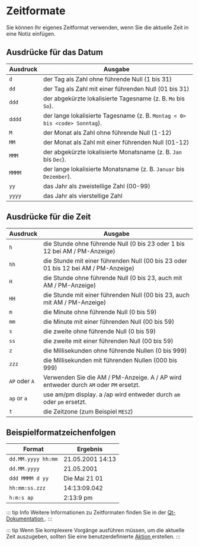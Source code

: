# Zeitformate

Sie können Ihr eigenes Zeitformat verwenden, wenn Sie die aktuelle Zeit in eine Notiz einfügen.

## Ausdrücke für das Datum

| Ausdruck | Ausgabe                                                                            |
| -------- | ---------------------------------------------------------------------------------- |
| `d`      | der Tag als Zahl ohne führende Null (1 bis 31)                                     |
| `dd`     | der Tag als Zahl mit einer führenden Null (01 bis 31)                              |
| `ddd`    | der abgekürzte lokalisierte Tagesname (z. B. ` Mo ` bis ` So `).                   |
| `dddd`   | der lange lokalisierte Tagesname (z. B. ` Montag < 0> bis <code> Sonntag `). |
| `M`      | der Monat als Zahl ohne führende Null (1-12)                                       |
| `MM`     | der Monat als Zahl mit einer führenden Null (01-12)                                |
| `MMM`    | der abgekürzte lokalisierte Monatsname (z. B. ` Jan ` bis ` Dec `).                |
| `MMMM`   | der lange lokalisierte Monatsname (z. B. ` Januar ` bis ` Dezember `).             |
| `yy`     | das Jahr als zweistellige Zahl (00-99)                                             |
| `yyyy`   | das Jahr als vierstellige Zahl                                                     |

## Ausdrücke für die Zeit

| Ausdruck          | Ausgabe                                                                                   |
| ----------------- | ----------------------------------------------------------------------------------------- |
| `h`               | die Stunde ohne führende Null (0 bis 23 oder 1 bis 12 bei AM / PM-Anzeige)                |
| `hh`              | die Stunde mit einer führenden Null (00 bis 23 oder 01 bis 12 bei AM / PM-Anzeige)        |
| `H`               | die Stunde ohne führende Null (0 bis 23, auch mit AM / PM-Anzeige)                        |
| `HH`              | die Stunde mit einer führenden Null (00 bis 23, auch mit AM / PM-Anzeige)                 |
| `m`               | die Minute ohne führende Null (0 bis 59)                                                  |
| `mm`              | die Minute mit einer führenden Null (00 bis 59)                                           |
| `s`               | die zweite ohne führende Null (0 bis 59)                                                  |
| `ss`              | die zweite mit einer führenden Null (00 bis 59)                                           |
| `z`               | die Millisekunden ohne führende Nullen (0 bis 999)                                        |
| `zzz`             | die Millisekunden mit führenden Nullen (000 bis 999)                                      |
| ` AP ` oder ` A ` | Verwenden Sie die AM / PM-Anzeige. A / AP wird entweder durch ` AM ` oder ` PM ` ersetzt. |
| `ap` or `a`       | use am/pm display. a /ap wird entweder durch ` am ` oder ` pm ` ersetzt.                  |
| `t`               | die Zeitzone (zum Beispiel ` MESZ `)                                                      |

## Beispielformatzeichenfolgen

| Format             | Ergebnis         |
| ------------------ | ---------------- |
| `dd.MM.yyyy hh:mm` | 21.05.2001 14:13 |
| `dd.MM.yyyy`       | 21.05.2001       |
| `ddd MMMM d yy`    | Die Mai 21 01    |
| `hh:mm:ss.zzz`     | 14:13:09.042     |
| `h:m:s ap`         | 2:13:9 pm        |

::: tip Info
Weitere Informationen zu Zeitformaten finden Sie in der [ Qt-Dokumentation ](http://doc.qt.io/qt-5/qdatetime.html#toString).
:::

::: tip
Wenn Sie komplexere Vorgänge ausführen müssen, um die aktuelle Zeit auszugeben, sollten Sie eine benutzerdefinierte [ Aktion ](../scripting/methods-and-objects.md#registering-a-custom-action) erstellen.
:::